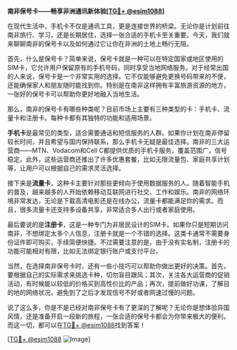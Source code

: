 **南非保号卡——畅享非洲通讯新体验[[TG💪+ @esim1088](https://t.me/s/esim1088)]**

在现代生活中，手机卡不仅是通讯工具，更是连接世界的桥梁。无论你是计划前往南非旅行、学习，还是长期居住，选择一张合适的手机卡至关重要。今天，我们就来聊聊南非的保号卡以及如何通过它让你在非洲的土地上畅行无阻。

首先，什么是保号卡？简单来说，保号卡就是一种可以在特定国家或地区使用的SIM卡，它允许用户保留原有的手机号码，同时享受当地网络服务。对于经常出国的人来说，保号卡是一个非常实用的选择。它不仅能够避免更换号码带来的不便，还能确保家人和朋友随时能找到你。特别是在南非这样拥有丰富旅游资源的地方，一张好的保号卡可以帮助你更好地融入当地生活。

那么，南非的保号卡有哪些种类呢？目前市场上主要有三种类型的卡：手机卡、流量卡和注册卡。每种卡都有其独特的功能和适用场景。

**手机卡**是最常见的类型，适合需要通话和短信服务的人群。如果你计划在南非停留较长时间，并且希望与国内保持联系，那么手机卡无疑是最佳选择。南非的三大运营商——MTN、Vodacom和Cell C都提供优质的手机卡服务，覆盖范围广，信号稳定。此外，这些运营商还推出了许多优惠套餐，比如无限流量包、家庭共享计划等，让用户可以根据自己的需求灵活选择。

接下来是**流量卡**，这种卡主要针对那些更倾向于使用数据服务的人。随着智能手机的普及，越来越多的人开始依赖移动互联网进行社交、工作和娱乐。南非的网络环境非常发达，无论是下载高清电影还是在线办公，流量卡都能满足你的需求。而且，很多流量卡还支持多设备共享，非常适合多人出行或者家庭使用。

最后要说的是**注册卡**，这是一种专门为非居民设计的SIM卡。如果你只是短期访问南非，不想绑定太多个人信息，注册卡就是一个不错的选择。这类卡通常不需要身份证件即可购买，手续简便快捷。不过需要注意的是，由于没有实名制，注册卡的功能可能相对有限，比如无法绑定银行账户或支付平台。

当然，在选择南非保号卡时，还有一些小技巧可以帮助你做出更好的决策。首先，要根据自己的实际需求来挑选卡种，切勿盲目跟风；其次，关注各大运营商的促销活动，有时候能以较低的价格买到高性价比的产品；再次，提前做好功课，了解目的地的网络状况，避免到了之后才发现信号不好或者网速过慢的问题。

说了这么多，你是不是已经对南非保号卡有了更深的了解呢？无论你是想体验异国风情，还是准备开启一段新的旅程，一张合适的保号卡都会为你带来极大的便利。而这一切，都可以在[TG💪+ @esim1088](https://t.me/s/esim1088)找到答案！

[[TG💪+ @esim1088](https://t.me/s/esim1088) ![Image](https://i.postimg.cc/4NQfJmqS/Snipaste-2025-05-13-00-14-12.png)]